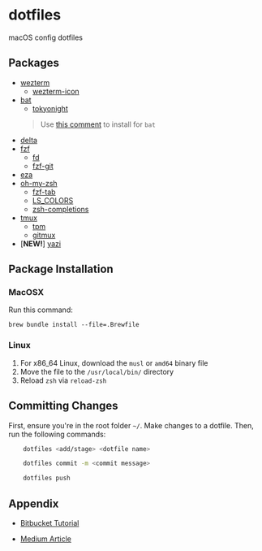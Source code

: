 # dotfiles
macOS config dotfiles

## Packages

- [wezterm](https://wezfurlong.org/wezterm/installation.html)
    - [wezterm-icon](https://github.com/mikker/wezterm-icon?tab=readme-ov-file#installation)
- [bat](https://github.com/sharkdp/bat?tab=readme-ov-file#installation)
    - [tokyonight](https://github.com/folke/tokyonight.nvim?tab=readme-ov-file#-installation)
    > Use [this comment](https://github.com/folke/tokyonight.nvim/issues/23#issuecomment-1581586548) to install for `bat`
- [delta](https://dandavison.github.io/delta/installation.html)
- [fzf](https://github.com/junegunn/fzf?tab=readme-ov-file#installation)
    - [fd](https://github.com/sharkdp/fd?tab=readme-ov-file#installation)
    - [fzf-git](https://github.com/trapd00r/LS_COLORS?tab=readme-ov-file#installation)
- [eza](https://github.com/eza-community/eza?tab=readme-ov-file#installation)
- [oh-my-zsh](https://github.com/ohmyzsh/ohmyzsh/?tab=readme-ov-file#basic-installation)
    - [fzf-tab](https://github.com/Aloxaf/fzf-tab?tab=readme-ov-file#install)
    - [LS_COLORS](https://github.com/trapd00r/LS_COLORS?tab=readme-ov-file#installation)
    - [zsh-completions](https://github.com/zsh-users/zsh-completions?tab=readme-ov-file#using-zsh-frameworks)
- [tmux](https://github.com/tmux/tmux/wiki/Installing)
    - [tpm](https://github.com/tmux-plugins/tpm?tab=readme-ov-file#installation)
    - [gitmux](https://github.com/arl/gitmux?tab=readme-ov-file#installing)
- [**NEW!**] [yazi](https://yazi-rs.github.io/docs/installation)

## Package Installation

### MacOSX

Run this command:

```
brew bundle install --file=.Brewfile
```

### Linux

1. For x86_64 Linux, download the `musl` or `amd64` binary file
2. Move the file to the `/usr/local/bin/` directory
3. Reload `zsh` via `reload-zsh`

## Committing Changes

First, ensure you're in the root folder `~/`. Make changes to a dotfile. Then, run the following commands:

```sh
    dotfiles <add/stage> <dotfile name>
```

```sh
    dotfiles commit -m <commit message>
```

```sh
    dotfiles push
```


## Appendix

- [Bitbucket Tutorial](https://www.atlassian.com/git/tutorials/dotfiles)

- [Medium Article](https://fwuensche.medium.com/how-to-manage-your-dotfiles-with-git-f7aeed8adf8b)
